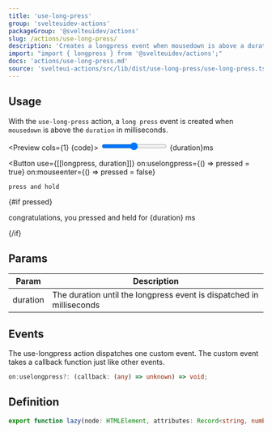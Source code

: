 ```yaml
---
title: 'use-long-press'
group: 'svelteuidev-actions'
packageGroup: '@svelteuidev/actions'
slug: /actions/use-long-press/
description: 'Creates a longpress event when mousedown is above a duration in milliseconds'
import: "import { longpress } from '@svelteuidev/actions';"
docs: 'actions/use-long-press.md'
source: 'svelteui-actions/src/lib/dist/use-long-press/use-long-press.ts'
---
```


<script>
    import { Button } from '@svelteuidev/core';
    import { longpress } from '@svelteuidev/actions';
    import { Heading, Preview } from 'components';

    let pressed = false;
	let duration = 2000;

    const code = `
    <script>
        import { Button } from '@svelteuidev/core';
        import { longpress } from '@svelteuidev/actions'

        let pressed = false;
	    let duration = 2000;
    <\/script>
    
    <input type=range bind:value={duration} max={2000} step={100} \/>
    {duration}ms

    <Button 
        use={[[longpress, duration]]}
        on:longpress="{() => pressed = true}"
        on:mouseenter="{() => pressed = false}"
    >
        press and hold
    <\/Button>

    {#if pressed}
        <p>congratulations, you pressed and held for {duration} ms<\/p>
    {\/if}
    `
</script>

<Heading />

## Usage

With the `use-long-press` action, a `long press` event is created when `mousedown` is above the `duration` in milliseconds.

<Preview cols={1} {code}>
<input type=range bind:value={duration} max={2000} step={100} />
{duration}ms

<Button 
    use={[[longpress, duration]]}
    on:uselongpress={() => pressed = true}
    on:mouseenter={() => pressed = false}
>
    press and hold
</Button>

{#if pressed}
    <p>congratulations, you pressed and held for {duration} ms</p>
{/if}
</Preview>

## Params

| Param    | Description                                                          |
| -------- | -------------------------------------------------------------------- |
| duration | The duration until the longpress event is dispatched in milliseconds |

## Events

The use-longpress action dispatches one custom event. The custom event takes a callback function just like other events.

```ts
on:uselongpress?: (callback: (any) => unknown) => void;
```

## Definition

```ts
export function lazy(node: HTMLElement, attributes: Record<string, number | string>): ReturnType<Action>;
```
